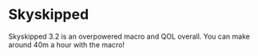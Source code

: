 # Skyskipped
Skyskipped 3.2 is an overpowered macro and QOL overall. You can make around 40m a hour with the macro!
